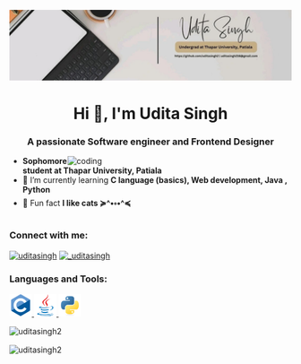 ![logo](https://github.com/uditasingh2/uditasingh2/blob/main/1705395601368.jpeg)
<h1 align="center">Hi 👋, I'm Udita Singh</h1>
<h3 align="center">A passionate Software engineer and Frontend Designer </h3>
<img align ="right" alt="coding" width="400" src="https://images.squarespace-cdn.com/content/v1/55ab4afce4b06df5b4612325/612e3ead-1b44-42c4-bea8-827b03a07194/giphy.gif">


-  **Sophomore student at Thapar University, Patiala**
- 🚀 I’m currently learning **C language (basics), Web development, Java , Python**
- 🍎 Fun fact **I like cats ≽^•༚•^≼**

<h3 align="left">Connect with me:</h3>
<p align="left">
<a href="https://linkedin.com/in/udita-singh-8a36a629a" target="blank"><img align="center" src="https://raw.githubusercontent.com/rahuldkjain/github-profile-readme-generator/master/src/images/icons/Social/linked-in-alt.svg" alt="uditasingh" height="30" width="40" /></a>
<a href="https://instagram.com/_uditasingh" target="blank"><img align="center" src="https://raw.githubusercontent.com/rahuldkjain/github-profile-readme-generator/master/src/images/icons/Social/instagram.svg" alt="_uditasingh" height="30" width="40" /></a>
</p>

<h3 align="left">Languages and Tools:</h3>
<p align="left"> <a href="https://www.cprogramming.com/" target="_blank" rel="noreferrer"> <img src="https://raw.githubusercontent.com/devicons/devicon/master/icons/c/c-original.svg" alt="c" width="40" height="40"/> </a> <a href="https://www.java.com" target="_blank" rel="noreferrer"> <img src="https://raw.githubusercontent.com/devicons/devicon/master/icons/java/java-original.svg" alt="java" width="40" height="40"/> </a> <a href="https://www.python.org" target="_blank" rel="noreferrer"> <img src="https://raw.githubusercontent.com/devicons/devicon/master/icons/python/python-original.svg" alt="python" width="40" height="40"/> </a> </p>

<p><img align="center" src="https://github-readme-stats.vercel.app/api/top-langs?username=uditasingh2&show_icons=true&locale=en&layout=compact" alt="uditasingh2" /></p>

<p><img align="center" src="https://github-readme-streak-stats.herokuapp.com/?user=uditasingh2&" alt="uditasingh2" /></p>
